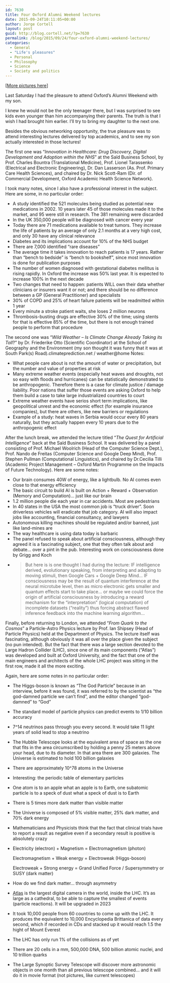 ```yaml
---
id: 7630
title: Four Oxford Alumni Weekend lectures
date: 2015-09-24T10:11:05+00:00
author: Jorge Cortell
layout: post
guid: http://blog.cortell.net/?p=7630
permalink: /blog/2015/09/24/four-oxford-alumni-weekend-lectures/
categories:
  - General
  - "Life's pleasures"
  - Personal
  - Philosophy
  - Science
  - Society and politics
---
```

[<a href="https://www.facebook.com/media/set/?set=a.10153454266537911.1073741829.90918377910&type=1&l=ff6eac2a5a" target="_blank">More pictures here</a>]

Last Saturday I had the pleasure to attend Oxford’s Alumni Weekend with my son.
  
I knew he would not be the only teenager there, but I was surprised to see kids even younger than him accompanying their parents. The truth is that I wish I had brought him earlier. I’ll try to bring my daughter to the next one.
  
Besides the obvious networking opportunity, the true pleasure was to attend interesting lectures delivered by top academics, and to see my son actually interested in those lectures!

The first one was “_Innovation in Healthcare: Drug Discovery, Digital Development and Adoption within the NHS_” at the Saïd Business School, by Prof. Charles Bountra (Translational Medicine), Prof. Lionel Tarassenko (Electrical and Electronic Engineering), Dr. Dan Lasserson (As. Prof. Primary Care Health Sciences), and chaired by Dr. Nick Scott-Ram (Dir. of Commercial Development, Oxford Academic Health Science Network).
  
I took many notes, since I also have a professional interest in the subject. Here are some, in no particular order:

  * A study identified the 521 molecules being studied as potential new medications in 2002. 10 years later 45 of those molecules made it to the market, and 95 were still in research. The 381 remaining were discarded
  * In the UK 350,000 people will be diagnosed with cancer every year
  * Today there are 71 medications available to treat tumors. They increase the life of patients by an average of only 2.1 months at a very high cost, and only 30 have any clinical relevance
  * Diabetes and its implications account for 10% of the NHS budget
  * There are 7,000 identified “rare diseases”
  * The average time it takes innovation to reach patients is 17 years. Rather than “bench to bedside” is “bench to bookshelf”, since most innovation is done for publication purposes
  * The number of women diagnosed with gestational diabetes mellitus is rising rapidly. In Oxford the increase was 50% last year. It is expected to increase 100% in the next decade
  * Two changes that need to happen: patients WILL own their data whether clinicians or insurers want it or not; and there should be no difference between a GP (General Practitioner) and specialists
  * 30% of COPD and 25% of heart failure patients will be readmitted within 1 year
  * Every minute a stroke patient waits, she loses 2 million neurons
  * Thrombosis-busting drugs are effective 30% of the time; using stents for that is effective 85% of the time, but there is not enough trained people to perform that procedure

The second one was “_Wild Weather – Is Climate Change Already Taking its Toll_?” by Dr. Friederike Otto (Scientific Coordinator) at the School of Geography and the Environment (my son thought it was funny that it was at South Park(s) Road).climateprediction.net / weather@home Notes:

  * What people care about is not the amount of water or precipitation, but the number and value of properties at risk
  * Many extreme weather events (especially heat waves and droughts, not so easy with floods and hurricanes) can be statistically demonstrated to be anthropogenic. Therefore there is a case for climate justice / damage liability. Poor nations that suffer those events are asking Oxford to help them build a case to take large industrialized countries to court
  * Extreme weather events have serios short term implications, like geopolitical unrest and the economic effect (for example insurance companies), but there are others, like new barriers or regulations
  * Example of a study: heat waves in Serbia would occur every 80 years naturally, but they actually happen every 10 years due to the anthropogenic effect

After the lunch break, we attended the lecture titled “_The Quest for Artificial Intelligence_” back at the Saïd Business School. It was delivered by a panel consisting of Prof. Michael Woolrich (Head of the Computer Science Dept.), Prof. Nando de Freitas (Computer Science and Google Deep Mind), Prof. Stephen Pullman (Computational Linguistics), and chaired by Dr.Cecilia Tilli (Academic Project Management – Oxford Martin Programme on the Impacts of Future Technology). Here are some notes:

  * Our brain consumes 40W of energy, like a lightbulb. No AI comes even close to that energy efficiency
  * The basic circuit to build AI is built on Action + Reward + Observation (Memory and Computation)… just like our brain
  * 1.2 million people die each year in car accidents. Most are pedestrians
  * In 40 states in the USA the most common job is “truck driver”. Soon driverless vehicles will eradicate that job category. AI will also impact jobs like accounting, financial consultancy, and lawyers
  * Autonomous killing machines should be regulated and/or banned, just like land-mines are
  * The way healthcare is using data today is barbaric
  * The panel refused to speak about artificial consciousness, although they agreed it is a fascinating subject, one that they often talk about and debate… over a pint in the pub. Interesting work on consciousness done by Grigg and Koch
  * > But here is is one thought I had during the lecture: IF intelligence derived, evolutionary speaking, from interpreting and adapting to moving stimuli, then Google Cars + Google Deep Mind… IF consciousness may be the result of quantum interference at the neural microtube level, then as micro electronic gets smaller and quantum effects start to take place… or maybe we could force the origin of artificial consciousness by introducing a reward mechanism for the “interpretation” (logical computation) of incomplete datasets (“reality”) thus forcing abstract flawed inference feedback into the machine learning algorithm…

Finally, before returning to London, we attended “_From Quark to the Cosmos_” a Particle-Astro Physics lecture by Prof. Ian Shipsey (Head of Particle Physics) held at the Department of Physics. The lecture itself was fascinating, although obviously it was all over the place given the subject (no pun intended). But the fact that there was a large section devoted to the Large Hadron Collider (LHC), since one of its main components (“Atlas”) was developed and built at Oxford University, and the fact that one of the main engineers and architects of the whole LHC project was sitting in the first row, made it all the more exciting.
  
Again, here are some notes in no particular order:

  * The Higgs-boson is known as “The God Particle” because in an interview, before it was found, it was referred to by the scientist as “the god-damned particle we can’t find”, and the editor changed “god-damned” to “God”
  * The standard model of particle physics can predict events to 1/10 billion accuracy
  * 7^14 neutrinos pass through you every second. It would take 11 light years of solid lead to stop a neutrino
  * The Hubble Telescope looks at the equivalent area of space as the one that fits in the area circumscribed by holding a penny 25 meters above your head, due to its diameter. In that area there are 300 galaxies. The Universe is estimated to hold 100 billion galaxies
  * There are approximately 10^78 atoms in the Universe
  * Interesting: the periodic table of elementary particles
  * One atom is to an apple what an apple is to Earth, one subatomic particle is to a speck of dust what a speck of dust is to Earth
  * There is 5 times more dark matter than visible matter
  * The Universe is composed of 5% visible matter, 25% dark matter, and 70% dark energy
  * Mathematicians and Physicists think that the fact that clinical trials have to report a result as negative even if a secondary result is positive is absolutely crazy
  * Electricity (electron) + Magnetism = Electromagnetism (photon)
  
    Electromagnetism + Weak energy = Electroweak (Higgs-boson)
  
    Electroweak + Strong energy = Grand Unified Force / Supersymmetry or SUSY (dark matter)
  * How do we find dark matter… through asymmetry
  * <a href="http://atlas.ch" target="_blank">Atlas</a> is the largest digital camera in the world, inside the LHC. It’s as large as a cathedral, to be able to capture the smallest of events (particle reactions). It will be upgraded in 2023
  * It took 10,000 people from 60 countries to come up with the LHC. It produces the equivalent to 10,000 Encyclopedia Brittanica of data every second, which if recorded in CDs and stacked up it would reach 1.5 the hight of Mount Everest
  * The LHC has only run 1% of the collisions as of yet
  * There are 20 cells in a mm, 500,000 DNA, 500 billion atomic nuclei, and 10 trillion quarks
  * The Large Synoptic Survey Telescope will discover more astronomic objects in one month than all previous telescope combined… and it will do it in movie format (not pictures, like current telescopes)